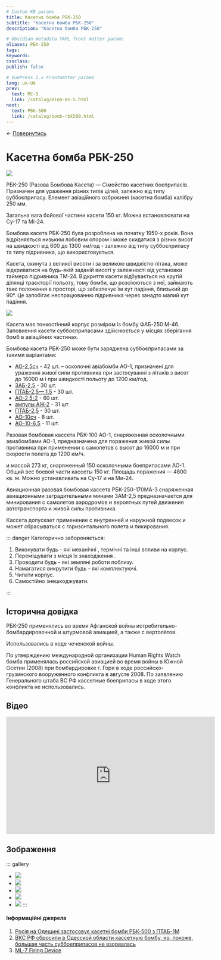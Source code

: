 ```yaml
---
# Custom KB params
title: Касетна бомба РБК-250
subtitle: "Касетна бомба РБК-250"
description: "Касетна бомба РБК-250"

# Obsidian metadata YAML front matter params
aliases: РБК-250
tags:
keywords:
cssclass:
publish: false

# VuePress 2.x Frontmatter params
lang: uk-UA
prev:
  text: МС-5
  link: /catalog/mina-ms-5.html
next:
  text: РБК-500
  link: /catalog/bomb-rbk500.html
---
```


← [Повернутись](../index.md)

# Касетна бомба РБК-250

![](./assets/rbk-250.png)

РБК-250 (Разова Бомбова Касета) — Сімейство касетних боєприпасів. Призначен для ураження різних типів цілей, залежно від типу суббоєприпасу. Eлемент авіаційного озброєння (касетна бомба) калібру 250 мм.

Загальна вага бойової частини касети 150 кг. Можна встановлювати на Су-17 та Мі-24.

Бомбова касета РБК-250 була розроблена на початку 1950-х років. Вона відрізняється низьким лобовим опором і може скидатися з різних висот на швидкості від 600 до 1300 км/год - залежно від типу суббоєприпасу та типу підривника, що використовується. 

Касета, скинута з великої висоти і за великою швидкістю літака, може відкриватися на будь-якій заданій висоті у залежності від установки таймера підривника ТМ-24. Відкриття касети відбувається на крутій ділянці траєкторії польоту, тому бомби, що розсіюються з неї, займають такє положення в просторі, що забезпечує їм кут падіння, близький до 90°. Це запобігає неспрацюванню підривника через занадто малий кут падіння.

![](assets/rbk-250-4.png)

Касета має тонкостінний корпус розміром із бомбу ФАБ-250 М-46. Заповнення касети суббоєприпасами здійснюється у місцях зберігання бомб в авіаційних частинах.

Бомбова касета РБК-250 може бути заряджена суббоєприпасами за такими варіантами:

- [АО-2,5сч](https://mass-destruction-weapon.blogspot.com/2021/10/25.html) - 42 шт. – осколочні авіабомби АО-1, призначені для ураження живої сили противника при застосуванні з літаків з висот до 16000 м  і при швидкості польоту до 1200 км/год.
- [ЗАБ-2,5](https://mass-destruction-weapon.blogspot.com/2021/10/25_8.html) - 30 шт.
- [ПТАБ-2,5— 1,5](https://mass-destruction-weapon.blogspot.com/2021/10/25-15.html) - 30 шт.
- [АО-2,5-2](https://mass-destruction-weapon.blogspot.com/2021/10/25.html) - 60 шт.
- [ампулы АЖ-2](https://mass-destruction-weapon.blogspot.com/2021/11/2-4.html) - 31 шт.
- [ПТАБ-2,5](https://mass-destruction-weapon.blogspot.com/2021/09/500-255-25.html) - 30 шт.
- [АО-10сч](https://mass-destruction-weapon.blogspot.com/2021/11/10.html) - 8 шт.
- [АО-10-6,5](https://mass-destruction-weapon.blogspot.com/2021/11/10.html) - 11 шт.


Разовая бомбовая кассета РБК-100 АО-1, снаряженная осколочными авиабомбами АО-1, предназначена для поражения живой силы противника при применении с самолетов с высот до 16000 м и при скорости полета до 1200 км/ч.

и массой 273 кг, снаряженный 150 осколочными боеприпасами AO-1. Общий вес боевой части кассеты 150 кг. Площадь поражения — 4800 кв. м. Можно устанавливать на Су-17 и на Ми-24.

Авиационная разовая бомбовая кассета РБК-250-170МА-3 снаряженная авиационными заградительными минами ЗАМ-2,5 предназначается для минирования с самолетов аэродромов и вероятных путей движения автотранспорта и живой силы противника.

  

Кассета допускает применение с внутренней и наружной подвесок и может сбрасываться с горизонтального полета и пикирования.

::: danger Категорично забороняється:

1. Виконувати будь - які механічні , термічні та інші впливи на корпус.
2. Переміщувати з місця їх знаходження .
3. Проводити будь - які земляні роботи поблизу.
4. Намагатися викрутити будь - які комплектуючі.
5. Чипати корпус.
6. Самостійно знешкоджувати.

:::

## Історична довідка

РБК-250 применялись во время Афганской войны истребительно-бомбардировочной и штурмовой авиацией, а также с вертолётов.

Использовались в ходе чеченской войны.

По утверждению международной организации Human Rights Watch бомба применялась российской авиацией во время войны в Южной Осетии (2008) при бомбардировке г. Гори в ходе российско-грузинского вооруженного конфликта в августе 2008. По заявлению Генерального штаба ВС РФ кассетные боеприпасы в ходе этого конфликта не использовались.


## Відео

<iframe width="560" height="315" src="https://www.youtube.com/embed/T-bADJfTJts" title="Росія на Одещині застосовує касетні бомби РБК-500 з ПТАБ-1М" frameborder="0" allow="accelerometer; autoplay; clipboard-write; encrypted-media; gyroscope; picture-in-picture; web-share" allowfullscreen></iframe>

## Зображення

::: gallery

- ![](./assets/rbk-250-0.png)
- ![](./assets/rbk-250-1.png)
- ![](./assets/rbk-250-3.png)
- ![](./assets/rbk-250-2.png)
- ![](./assets/rbk-250-170ma-3.png)
:::

#### Інформаційні джерела

1. [Росія на Одещині застосовує касетні бомби РБК-500 з ПТАБ-1М](https://mil.in.ua/uk/news/rosiya-na-odeshhyni-zastosovuye-kasetni-bomby-rbk-500-z-ptab-1m/)
2. [ВКС РФ сбросили в Одесской области кассетную бомбу, но, похоже, большая часть суббоеприпасов не взорвалась](https://citeam-ru.medium.com/%D0%B2%D0%BA%D1%81-%D1%80%D1%84-%D1%81%D0%B1%D1%80%D0%BE%D1%81%D0%B8%D0%BB%D0%B8-%D0%B2-%D0%BE%D0%B4%D0%B5%D1%81%D1%81%D0%BA%D0%BE%D0%B9-%D0%BE%D0%B1%D0%BB%D0%B0%D1%81%D1%82%D0%B8-%D0%BA%D0%B0%D1%81%D1%81%D0%B5%D1%82%D0%BD%D1%83%D1%8E-%D0%B1%D0%BE%D0%BC%D0%B1%D1%83-%D0%BD%D0%BE-%D0%BF%D0%BE%D1%85%D0%BE%D0%B6%D0%B5-%D0%B1%D0%BE%D0%BB%D1%8C%D1%88%D0%B0%D1%8F-%D1%87%D0%B0%D1%81%D1%82%D1%8C-%D1%81%D1%83%D0%B1%D0%B1%D0%BE%D0%B5%D0%BF%D1%80%D0%B8%D0%BF%D0%B0%D1%81%D0%BE%D0%B2-%D0%BD%D0%B5-4236f2dffedd)
3. [ML-7 Firing Device](https://cat-uxo.com/explosive-hazards/firing-devices/ml-7-firing-device)
